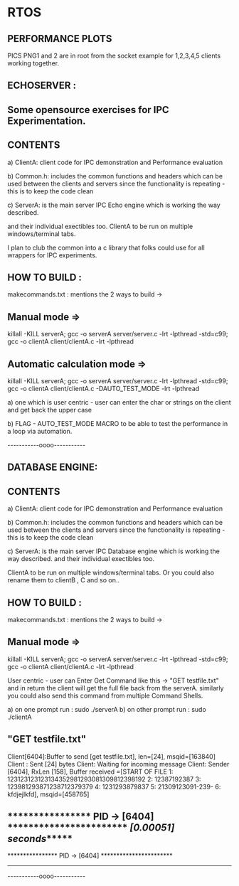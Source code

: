 # RTOS

PERFORMANCE PLOTS 
-------------------
PICS PNG1 and 2 are in root from the socket example for 1,2,3,4,5 clients working together.

ECHOSERVER : 
------------
Some opensource exercises for IPC Experimentation.
-------------------------------------------------

CONTENTS
---------
a) ClientA: client code for IPC demonstration and Performance evaluation

b) Common.h: includes the common functions and headers which can be used between the clients and 
servers since the functionality is repeating - this is to keep the code clean

c) ServerA: is the main server IPC Echo engine which is working the way described. 

and their individual exectibles too.
ClientA to be run on multiple windows/terminal tabs.

I plan to club the common into a c library that folks could use for all wrappers for IPC experiments.


HOW TO BUILD : 
--------------------
makecommands.txt : mentions the 2 ways to build ->

Manual mode =>
-------------------
killall -KILL serverA; gcc -o serverA server/server.c -lrt -lpthread -std=c99; gcc -o clientA client/clientA.c  -lrt -lpthread

Automatic calculation mode =>
---------------------------------
killall -KILL serverA; gcc -o serverA server/server.c -lrt -lpthread -std=c99; gcc -o clientA client/clientA.c -DAUTO_TEST_MODE -lrt -lpthread
                                                        
a) one which is user centric - user can enter the char or strings on the client and get back the upper case

b) FLAG - AUTO_TEST_MODE MACRO to be able to test the performance in a loop via automation.

-----------oooo-----------

DATABASE ENGINE: 
-----------------

CONTENTS
---------
a) ClientA: client code for IPC demonstration and Performance evaluation

b) Common.h: includes the common functions and headers which can be used between the clients and 
servers since the functionality is repeating - this is to keep the code clean

c) ServerA: is the main server IPC Database engine which is working the way described. 
and their individual exectibles too.

ClientA to be run on multiple windows/terminal tabs. Or you could also rename them to clientB , C and so on..

HOW TO BUILD : 
--------------------
makecommands.txt : mentions the 2 ways to build ->

Manual mode =>
-------------------
killall -KILL serverA; gcc -o serverA server/server.c -lrt -lpthread -std=c99; gcc -o clientA client/clientA.c  -lrt -lpthread
                                                       
User centric - user can Enter Get Command like this -> "GET testfile.txt" and in return the client will get the full file back from the serverA. similarly you could also send this command from multiple Command Shells.

a) on one prompt run : sudo ./serverA
b) on other prompt run : sudo ./clientA 

"GET testfile.txt"
---------------------
Client[6404]:Buffer to send [get testfile.txt], len=[24], msqid=[163840] 
Client : Sent [24] bytes
Client: Waiting for incoming message
Client: Sender [6404], RxLen [158], Buffer received =[START OF FILE
1: 123123123123134352981293081309812398192
2: 12387192387
3: 123981293871238712379379
4: 1231293879837
5: 21309123091-239-
6: kfdjejlkfd], msqid=[458765] 

**************** PID -> [6404] ***********************
*****************[0.00051] seconds**********************
---------------------------------------------------------
**************** PID -> [6404] ***********************
**********************************************************

-----------oooo-----------
